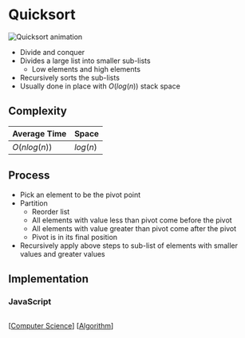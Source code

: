 # Quicksort

![Quicksort animation](/assets/second-brain/.gif)

- Divide and conquer
- Divides a large list into smaller sub-lists
  - Low elements and high elements
- Recursively sorts the sub-lists
- Usually done in place with $O(log(n))$ stack space

## Complexity

| Average Time  | Space    |
| ------------- | -------- |
| $O(n log(n))$ | $log(n)$ |

## Process

- Pick an element to be the pivot point
- Partition
  - Reorder list
  - All elements with value less than pivot come before the pivot
  - All elements with value greater than pivot come after the pivot
  - Pivot is in its final position
- Recursively apply above steps to sub-list of elements with smaller values and greater values

## Implementation

### JavaScript

```javascript
```

[[Computer Science]] [[Algorithm]]

[//begin]: # "Autogenerated link references for markdown compatibility"
[Computer Science]: computer-science "Computer Science"
[Algorithm]: algorithm "Algorithm"
[//end]: # "Autogenerated link references"